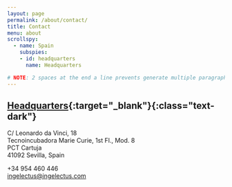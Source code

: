 ```yaml
---
layout: page
permalink: /about/contact/
title: Contact
menu: about
scrollspy:
  - name: Spain
    subspies:
    - id: headquarters
      name: Headquarters

# NOTE: 2 spaces at the end a line prevents generate multiple paragraphs
---
```


## [Headquarters](https://www.google.es/maps/place/Ingelectus+Innovative+Electrical+Solutions+S.L./){:target="_blank"}{:class="text-dark"}

C/ Leonardo da Vinci, 18  
Tecnoincubadora Marie Curie, 1st Fl., Mod. 8  
PCT Cartuja  
41092 Sevilla, Spain

+34 954 460 446  
ingelectus@ingelectus.com
